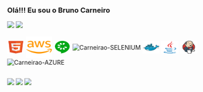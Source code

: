 ### Olá!!! Eu sou o Bruno Carneiro 
<div>
  <a href="https://github.com/brunogacarneiro"></a>
    <img height="180em" src="https://github-readme-stats.vercel.app/api?username=brunogacarneiro&show_icons=true&theme=dark&include_all_commits=true&count_private=true"/>
  <img height="180em" src="https://github-readme-stats.vercel.app/api/top-langs/?username=brunogacarneiro&show_icons=true&theme=dark&&langs_count=8"/>
</div>
  
<div>
  <div style="display: inline_block"><br>
  <img align="center" alt="Carneirao-HTML" height="30" width="40" src="https://raw.githubusercontent.com/devicons/devicon/master/icons/html5/html5-original.svg" ![html5]:"HTML5">
  <img align="center" alt="Carneirao-AWS" height="50" width="60" src="https://raw.githubusercontent.com/devicons/devicon/master/icons/amazonwebservices/amazonwebservices-plain-wordmark.svg">
  <img align="center" alt="Carneirao-CUCUMBER" height="30" width="40" src="https://raw.githubusercontent.com/devicons/devicon/master/icons/cucumber/cucumber-plain.svg">
  <img align="center" alt="Carneirao-SELENIUM" height="30" width="40" src="https://api.iconify.design/logos/selenium.svg">
  <img align="center" alt="Carneirao-DOCKER" height="30" width="40" src="https://raw.githubusercontent.com/devicons/devicon/master/icons/docker/docker-original.svg">
  <img align="center" alt="Carneirao-JAVA" height="30" width="40" src="https://raw.githubusercontent.com/devicons/devicon/master/icons/java/java-original.svg">
  <img align="center" alt="Carneirao-JENKINS" height="30" width="40" src="https://raw.githubusercontent.com/devicons/devicon/master/icons/jenkins/jenkins-original.svg">
  <img align="center" alt="Carneirao-AZURE" height="30" width="40" src="http://code.benco.io/icon-collection/azure-icons/Azure-DevOps.svg">
    
</div>
  
  ##
  
<div>
  <a href = "mailto:bruno_graciano@outlook.com"><img src="https://img.shields.io/badge/Microsoft_Outlook-0078D4?style=for-the-badge&logo=microsoft-outlook&logoColor=white" target="_blank"></a>
  <a href="https://www.linkedin.com/in/brunogacarneiro/" target="_blank"><img src="https://img.shields.io/badge/-LinkedIn-%230077B5?style=for-the-badge&logo=linkedin&logoColor=white" target="_blank"></a>
  <a href="https://medium.com/@brunogracianoalvescarneiro"><img src="https://img.shields.io/badge/Medium-12100E?style=for-the-badge&logo=medium&logoColor=white" target="_blank"></a> 
</div>
    


